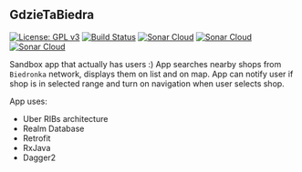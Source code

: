 ## GdzieTaBiedra

[![License: GPL v3](https://img.shields.io/badge/License-GPL%20v3-blue.svg)](https://www.gnu.org/licenses/gpl-3.0)
[![Build Status](https://travis-ci.org/asvid/GdzieTaBiedra.svg?branch=build_tweaks)](https://travis-ci.org/asvid/GdzieTaBiedra)
[![Sonar Cloud](https://sonarcloud.io/api/project_badges/measure?project=asvid_GdzieTaBiedra&metric=ncloc)]()
[![Sonar Cloud](https://sonarcloud.io/api/project_badges/measure?project=asvid_GdzieTaBiedra&metric=reliability_rating)]()
[![Sonar Cloud](https://sonarcloud.io/api/project_badges/measure?project=asvid_GdzieTaBiedra&metric=sqale_rating)]()

Sandbox app that actually has users :)
App searches nearby shops from `Biedronka` network, displays them on list and on map. 
App can notify user if shop is in selected range and turn on navigation when user selects shop.


App uses:
- Uber RIBs architecture
- Realm Database
- Retrofit
- RxJava
- Dagger2